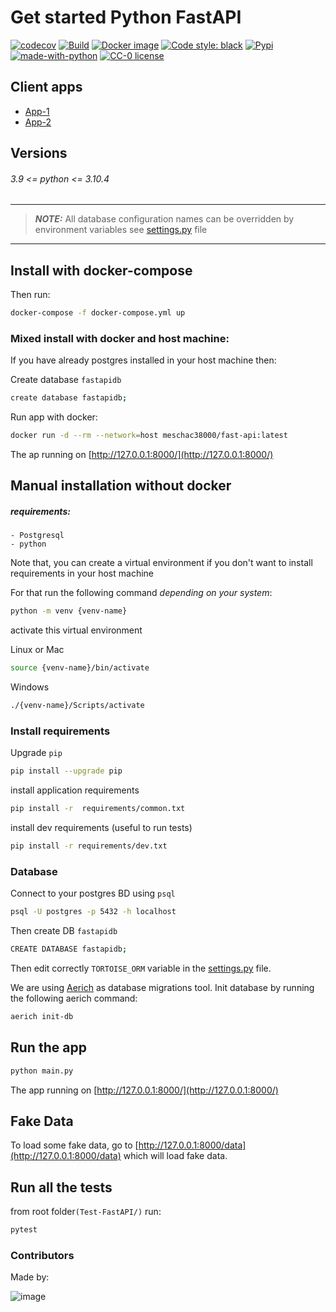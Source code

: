 # Get started Python FastAPI

[![codecov](https://codecov.io/gh/meschac38700/Test-FastAPI/branch/master/graph/badge.svg?token=iffvr8Fmg5)](https://codecov.io/gh/meschac38700/Test-FastAPI)
[![Build](https://github.com/meschac38700/Test-FastAPI/actions/workflows/workflow.yml/badge.svg?branch=master)](https://github.com/meschac38700/Test-FastAPI/actions/workflows/app-build.yml)
[![Docker image](https://github.com/meschac38700/Test-FastAPI/actions/workflows/auto-format.yaml/badge.svg)](https://github.com/meschac38700/Test-FastAPI/actions/workflows/app-image-deploy.yml)
[![Code style: black](https://img.shields.io/badge/code%20style-black-000000.svg)](https://github.com/psf/black)
[![Pypi](https://img.shields.io/pypi/v/pip.svg)](https://pypi.org/project/pip/)
[![made-with-python](https://img.shields.io/badge/Made%20with-Python-1f425f.svg)](https://www.python.org/)
[![CC-0 license](https://img.shields.io/badge/License-CC--0-blue.svg)](https://github.com/meschac38700/Test-FastAPI/blob/master/LICENSE)

## Client apps

- [App-1](https://github.com/meschac38700/fastAPI-client-side)
- [App-2](https://github.com/meschac38700/comment-design)

## Versions

###### 3.9 <= python <= 3.10.4

---
> **_NOTE:_** 
> All database configuration names can be overridden by environment variables see [settings.py](https://github.com/meschac38700/Test-FastAPI/blob/master/app/api/api_v1/settings.py#L5) file
---

## Install with docker-compose

Then run:

```bash
docker-compose -f docker-compose.yml up
```

### Mixed install with docker and host machine:

If you have already postgres installed in your host machine then:

Create database `fastapidb`
```bash 
create database fastapidb; 
```
Run app with docker:
```bash
docker run -d --rm --network=host meschac38000/fast-api:latest
```

The ap running on [http://127.0.0.1:8000/](http://127.0.0.1:8000/)

## Manual installation without docker

##### requirements:
    - Postgresql
    - python

Note that, you can create a virtual environment
if you don't want to install requirements in your host machine

For that run the following command *depending on your system*:

```bash
python -m venv {venv-name}
```

activate this virtual environment

Linux or Mac

```bash
source {venv-name}/bin/activate
```

Windows

```bash
./{venv-name}/Scripts/activate
```

### Install requirements

Upgrade `pip`

```bash
pip install --upgrade pip
```

install application requirements

```bash
pip install -r  requirements/common.txt
```

install dev requirements (useful to run tests)

```bash
pip install -r requirements/dev.txt
```

### Database

Connect to your postgres BD using `psql`

```bash
psql -U postgres -p 5432 -h localhost
```

Then create DB `fastapidb`

```bash
CREATE DATABASE fastapidb;
```

Then edit correctly `TORTOISE_ORM` variable in the [settings.py](https://github.com/meschac38700/Test-FastAPI/blob/master/app/api/api_v1/settings.py#L5) file.

We are using [Aerich](https://github.com/tortoise/aerich) as database migrations tool.
Init database by running the following aerich command:

```bash
aerich init-db
```

## Run the app

```bash
python main.py
```

The app running on [http://127.0.0.1:8000/](http://127.0.0.1:8000/)

## Fake Data

To load some fake data, go to [http://127.0.0.1:8000/data](http://127.0.0.1:8000/data)
which will load fake data.

## Run all the tests

from root folder`(Test-FastAPI/)` run:

```bash
pytest
```

### Contributors

Made by:

![image](https://contrib.rocks/image?repo=meschac38700/Test-FastAPI)
